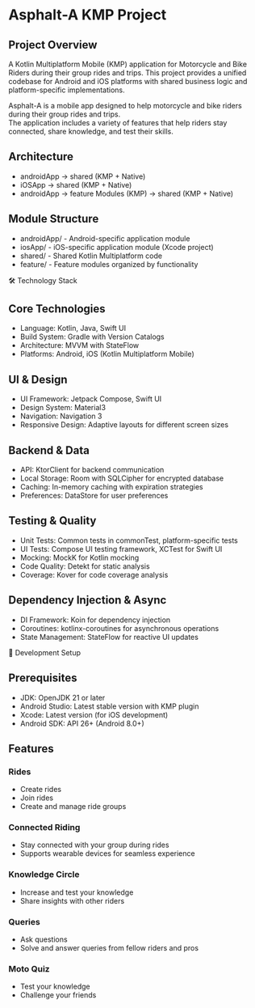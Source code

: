 # Asphalt-A KMP Project

## Project Overview

A Kotlin Multiplatform Mobile (KMP) application for Motorcycle and Bike Riders during their group rides and trips. 
This project provides a unified codebase for Android and iOS platforms with shared business logic and platform-specific implementations.

Asphalt-A is a mobile app designed to help motorcycle and bike riders during their group rides and trips.  
The application includes a variety of features that help riders stay connected, share knowledge, and test their skills.  

## Architecture

- androidApp -> shared (KMP + Native)
- iOSApp -> shared (KMP + Native)
- androidApp -> feature Modules (KMP) -> shared (KMP + Native)

## Module Structure

- androidApp/ - Android-specific application module
- iosApp/ - iOS-specific application module (Xcode project)
- shared/ - Shared Kotlin Multiplatform code
- feature/ - Feature modules organized by functionality

🛠️ Technology Stack
## Core Technologies

- Language: Kotlin, Java, Swift UI 
- Build System: Gradle with Version Catalogs
- Architecture: MVVM with StateFlow
- Platforms: Android, iOS (Kotlin Multiplatform Mobile)

## UI & Design

- UI Framework: Jetpack Compose, Swift UI
- Design System: Material3
- Navigation: Navigation 3
- Responsive Design: Adaptive layouts for different screen sizes

## Backend & Data

- API: KtorClient for backend communication
- Local Storage: Room with SQLCipher for encrypted database
- Caching: In-memory caching with expiration strategies
- Preferences: DataStore for user preferences

## Testing & Quality

- Unit Tests: Common tests in commonTest, platform-specific tests
- UI Tests: Compose UI testing framework, XCTest for Swift UI
- Mocking: MockK for Kotlin mocking
- Code Quality: Detekt for static analysis
- Coverage: Kover for code coverage analysis

## Dependency Injection & Async

- DI Framework: Koin for dependency injection
- Coroutines: kotlinx-coroutines for asynchronous operations
- State Management: StateFlow for reactive UI updates

🔧 Development Setup
## Prerequisites

- JDK: OpenJDK 21 or later
- Android Studio: Latest stable version with KMP plugin
- Xcode: Latest version (for iOS development)
- Android SDK: API 26+ (Android 8.0+)

## Features

### Rides
- Create rides  
- Join rides  
- Create and manage ride groups  

### Connected Riding
- Stay connected with your group during rides  
- Supports wearable devices for seamless experience  

### Knowledge Circle
- Increase and test your knowledge  
- Share insights with other riders  

### Queries
- Ask questions  
- Solve and answer queries from fellow riders and pros  

### Moto Quiz
- Test your knowledge  
- Challenge your friends  
